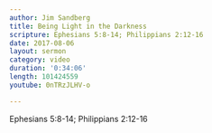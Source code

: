 ```yaml
---
author: Jim Sandberg
title: Being Light in the Darkness
scripture: Ephesians 5:8-14; Philippians 2:12-16
date: 2017-08-06
layout: sermon
category: video
duration: '0:34:06' 
length: 101424559
youtube: 0nTRzJLHV-o

---
```


Ephesians 5:8-14; Philippians 2:12-16
